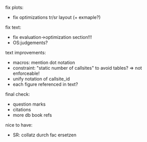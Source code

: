 fix plots:
- fix optimizations tr/sr layout (+ exmaple?)

fix text:
- fix evaluation->optimization section!!!
- OS:judgements?

text improvements:
- macros: mention dot notation
- constraint: "static number of callsites" to avoid tables? => not enforceable!
- unify notation of callsite_id
- each figure referenced in text?

final check:
- question marks
- citations
- more db book refs

nice to have:
- SR: collatz durch fac ersetzen